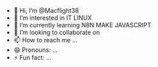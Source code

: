 - 👋 Hi, I’m @Macflight38
- 👀 I’m interested in IT LINUX
- 🌱 I’m currently learning N8N MAKE JAVASCRIPT 
- 💞️ I’m looking to collaborate on 
- 📫 How to reach me ...
- 😄 Pronouns: ...
- ⚡ Fun fact: ...

<!---
Macflight38/Macflight38 is a ✨ special ✨ repository because its `README.md` (this file) appears on your GitHub profile.
You can click the Preview link to take a look at your changes.
--->
